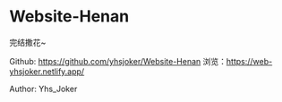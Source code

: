 # Website-Henan

完结撒花~

Github: https://github.com/yhsjoker/Website-Henan
浏览：https://web-yhsjoker.netlify.app/

Author: Yhs_Joker